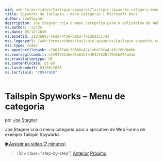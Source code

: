 ```yaml
---
uid: web-forms/videos/tailspin-spyworks/tailspin-spyworks-category-menu
title: Spyworks da Tailspin – menu Categoria | Microsoft Docs
author: JoeStagner
description: Joe Stagner cria o menu categoria para o aplicativo de Web Forms de exemplo Tailspin Spyworks.
ms.author: riande
ms.date: 05/12/2010
ms.assetid: 21936995-16d2-4f2e-b9b2-fa1dea15c7aa
msc.legacyurl: /web-forms/videos/tailspin-spyworks/tailspin-spyworks-category-menu
msc.type: video
ms.openlocfilehash: c708f0746cf0360e4241ebd29fa4cf61f6b0b8bb
ms.sourcegitcommit: e7e91932a6e91a63e2e46417626f39d6b244a3ab
ms.translationtype: MT
ms.contentlocale: pt-BR
ms.lasthandoff: 03/06/2020
ms.locfileid: "78547918"
---
```

# <a name="tailspin-spyworks---category-menu"></a>Tailspin Spyworks – Menu de categoria

por [Joe Stagner](https://github.com/JoeStagner)

Joe Stagner cria o menu categoria para o aplicativo de Web Forms de exemplo Tailspin Spyworks.

[&#9654;Assistir ao vídeo (7 minutos)](https://channel9.msdn.com/Blogs/ASP-NET-Site-Videos/tailspin-spyworks-category-menu)

> [!div class="step-by-step"]
> [Anterior](tailspin-spyworks-directory-organization.md)
> [Próximo](tailspin-spyworks-display-the-product-list.md)
